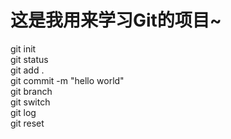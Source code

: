 # 这是我用来学习Git的项目~

git init  
git status  
git add .  
git commit -m "hello world"  
git branch  
git switch  
git log  
git reset  